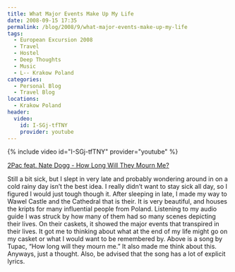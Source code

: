```yaml
---
title: What Major Events Make Up My Life
date: 2008-09-15 17:35
permalink: /blog/2008/9/what-major-events-make-up-my-life
tags:
  - European Excursion 2008
  - Travel
  - Hostel
  - Deep Thoughts
  - Music
  - L-- Krakow Poland
categories:
  - Personal Blog
  - Travel Blog
locations: 
  - Krakow Poland
header:
  video:
    id: I-SGj-tfTNY
    provider: youtube
---
```


{% include video id="I-SGj-tfTNY" provider="youtube" %}

[2Pac feat. Nate Dogg - How Long Will They Mourn Me?][1]

   [1]: http://youtu.be/I-SGj-tfTNY (2Pac feat. Nate Dogg - How Long Will They Mourn Me?)

Still a bit sick, but I slept in very late and probably wondering around in on a cold rainy day isn’t the best idea. I really didn’t want to stay sick all day, so I figured I would just tough though it. After sleeping in late, I made my way to Wawel Castle and the Cathedral that is their. It is very beautiful, and houses the kripts for many influential people from Poland. Listening to my audio guide I was struck by how many of them had so many scenes depicting their lives. On their caskets, it showed the major events that transpired in their lives. It got me to thinking about what at the end of my life might go on my casket or what I would want to be remembered by. Above is a song by Tupac, “How long will they mourn me.” It also made me think about this. Anyways, just a thought. Also, be advised that the song has a lot of explicit lyrics.
